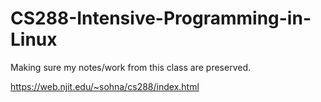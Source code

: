 # CS288-Intensive-Programming-in-Linux
Making sure my notes/work from this class are preserved.

https://web.njit.edu/~sohna/cs288/index.html
